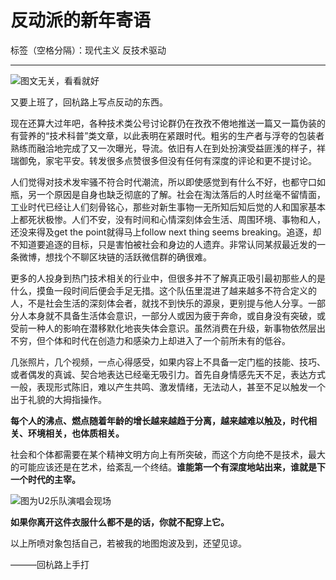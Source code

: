 ﻿# 反动派的新年寄语

标签（空格分隔）：现代主义 反技术驱动

---

![图文无关，看看就好][1]

又要上班了，回杭路上写点反动的东西。
       
现在还算大过年吧，各种技术类公号讨论群仍在孜孜不倦地推送一篇又一篇伪装的有营养的“技术科普”类文章，以此表明在紧跟时代。粗劣的生产者与浮夸的包装者熟练而融洽地完成了又一次曝光，导流。依旧有人在到处扮演受益匪浅的样子，祥瑞御免，家宅平安。转发很多点赞很多但没有任何有深度的评论和更不提讨论。
       
人们觉得对技术发牢骚不符合时代潮流，所以即使感觉到有什么不好，也都守口如瓶，另一个原因是自身也缺乏彻底的了解。社会在淘汰落后的人时丝毫不留情面，工业时代已经让人们刻骨铭心，那些对新生事物一无所知后知后觉的人和国家基本上都死状极惨。人们不安，没有时间和心情深刻体会生活、周围环境、事物和人，还没来得及get the point就得马上follow next thing seems breaking。追逐，却不知道要追逐的目标，只是害怕被社会和身边的人遗弃。非常认同某叔最近发的一条微博，想找个不聊区块链的活跃微信群的确很难。
       
更多的人投身到热门技术相关的行业中，但很多并不了解真正吸引最初那些人的是什么，摸鱼一段时间后便会手足无措。这个队伍里混进了越来越多不符合定义的人，不是社会生活的深刻体会者，就找不到快乐的源泉，更别提与他人分享。一部分人本身就不具备生活体会意识，一部分人或因为疲于奔命，或自身没有突破，或受前一种人的影响在潜移默化地丧失体会意识。虽然消费在升级，新事物依然层出不穷，但个体和时代在创造力和感染力上却进入了一个前所未有的低谷。
      
几张照片，几个视频，一点心得感受，如果内容上不具备一定门槛的技能、技巧、或者偶发的真诚、契合地表达已经毫无吸引力。首先自身情感先天不足，表达方式一般，表现形式陈旧，难以产生共鸣、激发情绪，无法动人，甚至不足以触发一个出于礼貌的大拇指操作。
       
**每个人的沸点、燃点随着年龄的增长越来越趋于分离，越来越难以触及，时代相关、环境相关，也体质相关。**
       
社会和个体都需要在某个精神文明方向上有所突破，而这个方向绝不是技术，最大的可能应该还是在艺术，给紊乱一个终结。**谁能第一个有深度地站出来，谁就是下一个时代的主宰。**
       
       
![图为U2乐队演唱会现场][2]
       
**如果你离开这件衣服什么都不是的话，你就不配穿上它。**

以上所喷对象包括自己，若被我的地图炮波及到，还望见谅。 

———回杭路上手打


  [1]: https://s1.ax2x.com/2018/02/22/P1gli.jpg
  [2]: https://s1.ax2x.com/2018/02/22/PAzFn.jpg